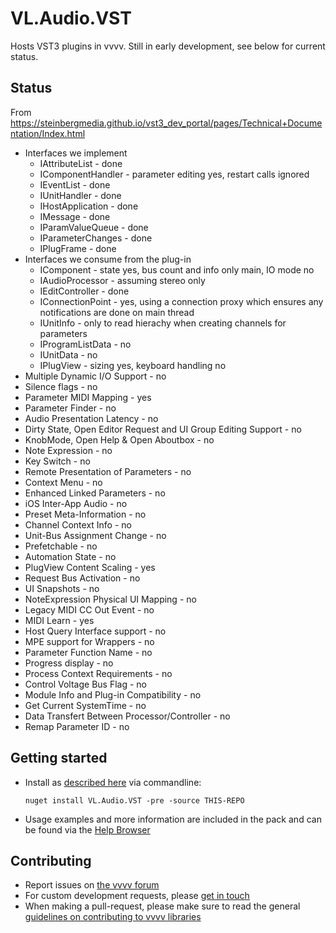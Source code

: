 # VL.Audio.VST

Hosts VST3 plugins in vvvv. Still in early development, see below for current status.

## Status
From https://steinbergmedia.github.io/vst3_dev_portal/pages/Technical+Documentation/Index.html
- Interfaces we implement
  - IAttributeList - done
  - IComponentHandler - parameter editing yes, restart calls ignored
  - IEventList - done
  - IUnitHandler - done
  - IHostApplication - done
  - IMessage - done
  - IParamValueQueue - done
  - IParameterChanges - done
  - IPlugFrame - done
- Interfaces we consume from the plug-in
  - IComponent - state yes, bus count and info only main, IO mode no
  - IAudioProcessor - assuming stereo only
  - IEditController - done
  - IConnectionPoint - yes, using a connection proxy which ensures any notifications are done on main thread
  - IUnitInfo - only to read hierachy when creating channels for parameters
  - IProgramListData - no
  - IUnitData - no
  - IPlugView - sizing yes, keyboard handling no
- Multiple Dynamic I/O Support - no
- Silence flags - no
- Parameter MIDI Mapping - yes
- Parameter Finder - no
- Audio Presentation Latency - no
- Dirty State, Open Editor Request and UI Group Editing Support - no
- KnobMode, Open Help & Open Aboutbox - no
- Note Expression - no
- Key Switch - no
- Remote Presentation of Parameters - no
- Context Menu - no
- Enhanced Linked Parameters - no
- iOS Inter-App Audio - no
- Preset Meta-Information - no
- Channel Context Info - no
- Unit-Bus Assignment Change - no
- Prefetchable - no
- Automation State - no
- PlugView Content Scaling - yes
- Request Bus Activation - no
- UI Snapshots - no
- NoteExpression Physical UI Mapping - no
- Legacy MIDI CC Out Event - no
- MIDI Learn - yes
- Host Query Interface support - no
- MPE support for Wrappers - no
- Parameter Function Name - no
- Progress display - no
- Process Context Requirements - no
- Control Voltage Bus Flag - no
- Module Info and Plug-in Compatibility - no
- Get Current SystemTime - no
- Data Transfert Between Processor/Controller - no
- Remap Parameter ID - no

## Getting started
- Install as [described here](https://thegraybook.vvvv.org/reference/hde/managing-nugets.html) via commandline:

    `nuget install VL.Audio.VST -pre -source THIS-REPO`

- Usage examples and more information are included in the pack and can be found via the [Help Browser](https://thegraybook.vvvv.org/reference/hde/findinghelp.html)

## Contributing
- Report issues on [the vvvv forum](https://discourse.vvvv.org/c/vvvv-gamma/28)
- For custom development requests, please [get in touch](mailto:devvvvs@vvvv.org)
- When making a pull-request, please make sure to read the general [guidelines on contributing to vvvv libraries](https://thegraybook.vvvv.org/reference/extending/contributing.html)

